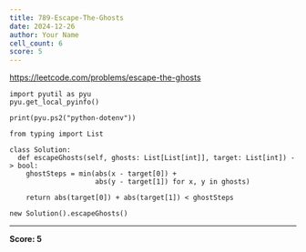 ```yaml
---
title: 789-Escape-The-Ghosts
date: 2024-12-26
author: Your Name
cell_count: 6
score: 5
---
```


https://leetcode.com/problems/escape-the-ghosts


```
import pyutil as pyu
pyu.get_local_pyinfo()
```


```
print(pyu.ps2("python-dotenv"))
```


```
from typing import List
```


```
class Solution:
  def escapeGhosts(self, ghosts: List[List[int]], target: List[int]) -> bool:
    ghostSteps = min(abs(x - target[0]) +
                     abs(y - target[1]) for x, y in ghosts)

    return abs(target[0]) + abs(target[1]) < ghostSteps
```


```
new Solution().escapeGhosts()
```


---
**Score: 5**